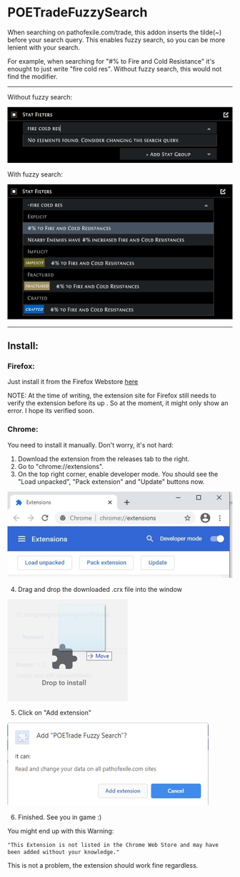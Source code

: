 # POETradeFuzzySearch
When searching on pathofexile.com/trade, this addon inserts the tilde(~) before your search query. This enables fuzzy search, so you can be more lenient with your search.

For example, when searching for "#% to Fire and Cold Resistance" it's enought to just write "fire cold res". Without fuzzy search, this would not find the modifier.

---

Without fuzzy search:

![](img/strict.jpg)


With fuzzy search:

![](img/fuzzy.jpg)

---

## Install: ##

### **Firefox**: ###
Just install it from the Firefox Webstore [here](https://addons.mozilla.org/en-US/firefox/addon/poetrade-fuzzy-search/)

NOTE: At the time of writing, the extension site for Firefox still needs to verify the extension before its up . So at the moment, it might only show an error. I hope its verified soon.

### **Chrome**: ###
You need to install it manually. Don't worry, it's not hard:

1. Download the extension from the releases tab to the right.
2. Go to "chrome://extensions".
3. On the top right corner, enable developer mode. You should see the "Load unpacked", "Pack extension" and "Update" buttons now.

![](img/Install1.jpg)

4. Drag and drop the downloaded .crx file into the window

![](img/Install2.jpg)

5. Click on "Add extension"

![](img/Install3.jpg)

6. Finished. See you in game :)

You might end up with this Warning:
~~~
"This Extension is not listed in the Chrome Web Store and may have been added without your knowledge."
~~~
This is not a problem, the extension should work fine regardless.